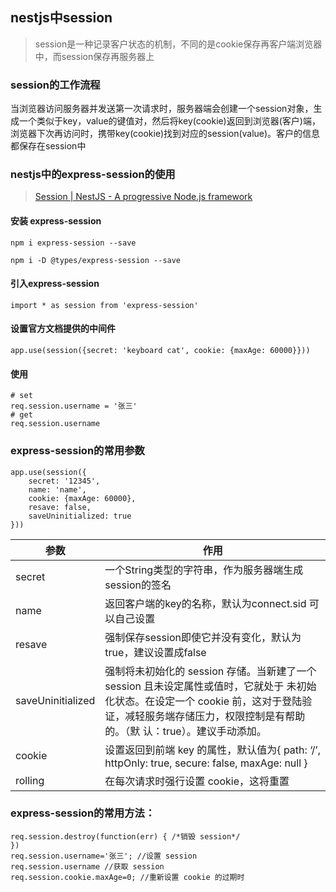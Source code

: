 ## nestjs中session

> session是一种记录客户状态的机制，不同的是cookie保存再客户端浏览器中，而session保存再服务器上



### session的工作流程

当浏览器访问服务器并发送第一次请求时，服务器端会创建一个session对象，生成一个类似于key，value的键值对，然后将key(cookie)返回到浏览器(客户)端，浏览器下次再访问时，携带key(cookie)找到对应的session(value)。客户的信息都保存在session中



### nestjs中的express-session的使用

> [Session | NestJS - A progressive Node.js framework](https://docs.nestjs.com/techniques/session#session)

#### 安装 express-session

```
npm i express-session --save
```

```
npm i -D @types/express-session --save
```

#### 引入express-session

```
import * as session from 'express-session'
```

#### 设置官方文档提供的中间件

```
app.use(session({secret: 'keyboard cat', cookie: {maxAge: 60000}}))
```

#### 使用

```
# set
req.session.username = '张三'
# get
req.session.username
```



### express-session的常用参数

```
app.use(session({
	secret: '12345',
	name: 'name',
	cookie: {maxAge: 60000},
	resave: false,
	saveUninitialized: true
}))
```



| 参数              | 作用                                                         |
| ----------------- | ------------------------------------------------------------ |
| secret            | 一个String类型的字符串，作为服务器端生成session的签名        |
| name              | 返回客户端的key的名称，默认为connect.sid 可以自己设置        |
| resave            | 强制保存session即使它并没有变化，默认为true，建议设置成false |
| saveUninitialized | 强制将未初始化的 session 存储。当新建了一个 session 且未设定属性或值时，它就处于 未初始化状态。在设定一个 cookie 前，这对于登陆验证，减轻服务端存储压力，权限控制是有帮助的。（默 认：true）。建议手动添加。 |
| cookie            | 设置返回到前端 key 的属性，默认值为{ path: ‘/’, httpOnly: true, secure: false, maxAge: null } |
| rolling           | 在每次请求时强行设置 cookie，这将重置                        |





### express-session的常用方法：

```
req.session.destroy(function(err) { /*销毁 session*/
})
req.session.username='张三'; //设置 session
req.session.username //获取 session
req.session.cookie.maxAge=0; //重新设置 cookie 的过期时
```

